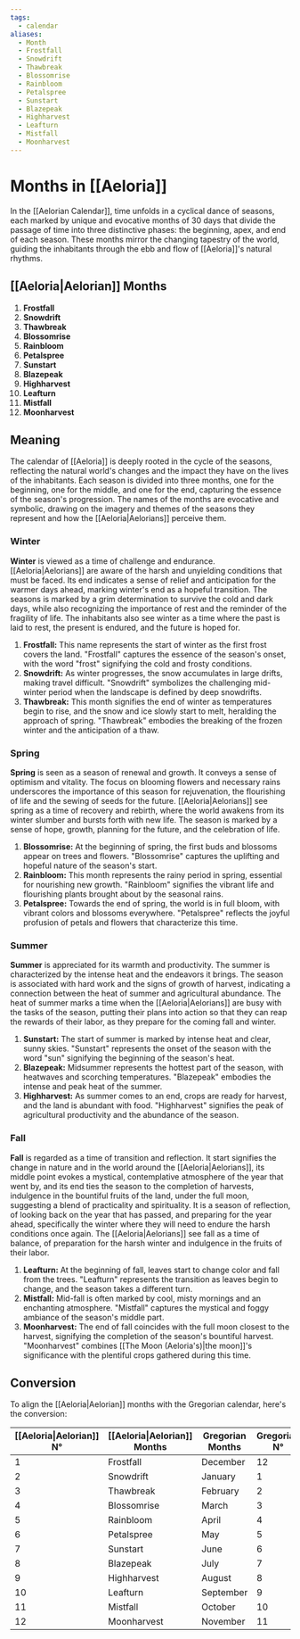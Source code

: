 ```yaml
---
tags:
  - calendar
aliases:
  - Month
  - Frostfall
  - Snowdrift
  - Thawbreak
  - Blossomrise
  - Rainbloom
  - Petalspree
  - Sunstart
  - Blazepeak
  - Highharvest
  - Leafturn
  - Mistfall
  - Moonharvest
---
```

# Months in [[Aeloria]]

In the [[Aelorian Calendar]], time unfolds in a cyclical dance of seasons, each marked by unique and evocative months of 30 days that divide the passage of time into three distinctive phases: the beginning, apex, and end of each season. These months mirror the changing tapestry of the world, guiding the inhabitants through the ebb and flow of [[Aeloria]]'s natural rhythms.

## [[Aeloria|Aelorian]] Months

1. **Frostfall**
2. **Snowdrift**
3. **Thawbreak**
4. **Blossomrise**
5. **Rainbloom**
6. **Petalspree**
7. **Sunstart**
8. **Blazepeak**
9. **Highharvest**
10. **Leafturn**
11. **Mistfall**
12. **Moonharvest**

## Meaning

The calendar of [[Aeloria]] is deeply rooted in the cycle of the seasons, reflecting the natural world's changes and the impact they have on the lives of the inhabitants. Each season is divided into three months, one for the beginning, one for the middle, and one for the end, capturing the essence of the season's progression. The names of the months are evocative and symbolic, drawing on the imagery and themes of the seasons they represent and how the [[Aeloria|Aelorians]] perceive them.

### Winter

**Winter** is viewed as a time of challenge and endurance. [[Aeloria|Aelorians]] are aware of the harsh and unyielding conditions that must be faced. Its end indicates a sense of relief and anticipation for the warmer days ahead, marking winter's end as a hopeful transition. The seasons is marked by a grim determination to survive the cold and dark days, while also recognizing the importance of rest and the reminder of the fragility of life. The inhabitants also see winter as a time where the past is laid to rest, the present is endured, and the future is hoped for.

1. **Frostfall:** This name represents the start of winter as the first frost covers the land. "Frostfall" captures the essence of the season's onset, with the word "frost" signifying the cold and frosty conditions.
2. **Snowdrift:** As winter progresses, the snow accumulates in large drifts, making travel difficult. "Snowdrift" symbolizes the challenging mid-winter period when the landscape is defined by deep snowdrifts.
3. **Thawbreak:** This month signifies the end of winter as temperatures begin to rise, and the snow and ice slowly start to melt, heralding the approach of spring. "Thawbreak" embodies the breaking of the frozen winter and the anticipation of a thaw.

### Spring

**Spring** is seen as a season of renewal and growth. It conveys a sense of optimism and vitality. The focus on blooming flowers and necessary rains underscores the importance of this season for rejuvenation, the flourishing of life and the sewing of seeds for the future. [[Aeloria|Aelorians]] see spring as a time of recovery and rebirth, where the world awakens from its winter slumber and bursts forth with new life. The season is marked by a sense of hope, growth, planning for the future, and the celebration of life.

1. **Blossomrise:** At the beginning of spring, the first buds and blossoms appear on trees and flowers. "Blossomrise" captures the uplifting and hopeful nature of the season's start.
2. **Rainbloom:** This month represents the rainy period in spring, essential for nourishing new growth. "Rainbloom" signifies the vibrant life and flourishing plants brought about by the seasonal rains.
3. **Petalspree:** Towards the end of spring, the world is in full bloom, with vibrant colors and blossoms everywhere. "Petalspree" reflects the joyful profusion of petals and flowers that characterize this time.

### Summer

**Summer** is appreciated for its warmth and productivity. The summer is characterized by the intense heat and the endeavors it brings. The season is associated with hard work and the signs of growth of harvest, indicating a connection between the heat of summer and agricultural abundance. The heat of summer marks a time when the [[Aeloria|Aelorians]] are busy with the tasks of the season, putting their plans into action so that they can reap the rewards of their labor, as they prepare for the coming fall and winter.

1. **Sunstart:** The start of summer is marked by intense heat and clear, sunny skies. "Sunstart" represents the onset of the season with the word "sun" signifying the beginning of the season's heat.
2. **Blazepeak:** Midsummer represents the hottest part of the season, with heatwaves and scorching temperatures. "Blazepeak" embodies the intense and peak heat of the summer.
3. **Highharvest:** As summer comes to an end, crops are ready for harvest, and the land is abundant with food. "Highharvest" signifies the peak of agricultural productivity and the abundance of the season.

### Fall

**Fall** is regarded as a time of transition and reflection. It start signifies the change in nature and in the world around the [[Aeloria|Aelorians]], its middle point evokes a mystical, contemplative atmosphere of the year that went by, and its end ties the season to the completion of harvests, indulgence in the bountiful fruits of the land, under the full moon, suggesting a blend of practicality and spirituality. It is a season of reflection, of looking back on the year that has passed, and preparing for the year ahead, specifically the winter where they will need to endure the harsh conditions once again. The [[Aeloria|Aelorians]] see fall as a time of balance, of preparation for the harsh winter and indulgence in the fruits of their labor.

1. **Leafturn:** At the beginning of fall, leaves start to change color and fall from the trees. "Leafturn" represents the transition as leaves begin to change, and the season takes a different turn.
2. **Mistfall:** Mid-fall is often marked by cool, misty mornings and an enchanting atmosphere. "Mistfall" captures the mystical and foggy ambiance of the season's middle part.
3. **Moonharvest:** The end of fall coincides with the full moon closest to the harvest, signifying the completion of the season's bountiful harvest. "Moonharvest" combines [[The Moon (Aeloria's)|the moon]]'s significance with the plentiful crops gathered during this time.

## Conversion

To align the [[Aeloria|Aelorian]] months with the Gregorian calendar, here's the conversion:

| [[Aeloria\|Aelorian]] N° | [[Aeloria\|Aelorian]] Months | Gregorian Months | Gregorian N° |
| ------------------------ | ---------------------------- | ---------------- | ------------ |
| 1                        | Frostfall                    | December         | 12           |
| 2                        | Snowdrift                    | January          | 1            |
| 3                        | Thawbreak                    | February         | 2            |
| 4                        | Blossomrise                  | March            | 3            |
| 5                        | Rainbloom                    | April            | 4            |
| 6                        | Petalspree                   | May              | 5            |
| 7                        | Sunstart                     | June             | 6            |
| 8                        | Blazepeak                    | July             | 7            |
| 9                        | Highharvest                  | August           | 8            |
| 10                       | Leafturn                     | September        | 9            |
| 11                       | Mistfall                     | October          | 10           |
| 12                       | Moonharvest                  | November         | 11           |

